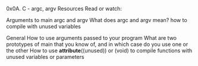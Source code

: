 0x0A. C - argc, argv
Resources
Read or watch:

Arguments to main
argc and argv
What does argc and argv mean?
how to compile with unused variables

General
How to use arguments passed to your program
What are two prototypes of main that you know of, and in which case do you use one or the other
How to use __attribute__((unused)) or (void) to compile functions with unused variables or parameters